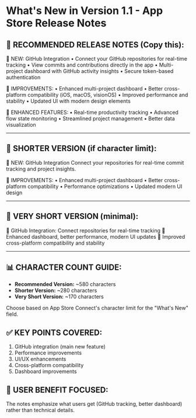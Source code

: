 # What's New in Version 1.1 - App Store Release Notes

## 🎯 RECOMMENDED RELEASE NOTES (Copy this):

🎉 NEW: GitHub Integration
• Connect your GitHub repositories for real-time tracking
• View commits and contributions directly in the app
• Multi-project dashboard with GitHub activity insights
• Secure token-based authentication

🔧 IMPROVEMENTS:
• Enhanced multi-project dashboard
• Better cross-platform compatibility (iOS, macOS, visionOS)
• Improved performance and stability
• Updated UI with modern design elements

🚀 ENHANCED FEATURES:
• Real-time productivity tracking
• Advanced flow state monitoring
• Streamlined project management
• Better data visualization

---

## 🎯 SHORTER VERSION (if character limit):

🎉 NEW: GitHub Integration
Connect your repositories for real-time commit tracking and project insights.

🔧 IMPROVEMENTS:
• Enhanced multi-project dashboard
• Better cross-platform compatibility
• Performance optimizations
• Updated modern UI design

---

## 🎯 VERY SHORT VERSION (minimal):

🎉 GitHub Integration: Connect repositories for real-time tracking
🔧 Enhanced dashboard, better performance, modern UI updates
🚀 Improved cross-platform compatibility and stability

---

## 📊 CHARACTER COUNT GUIDE:
- **Recommended Version:** ~580 characters
- **Shorter Version:** ~280 characters  
- **Very Short Version:** ~170 characters

Choose based on App Store Connect's character limit for the "What's New" field.

## ✅ KEY POINTS COVERED:
1. GitHub integration (main new feature)
2. Performance improvements
3. UI/UX enhancements
4. Cross-platform compatibility
5. Dashboard improvements

## 🎯 USER BENEFIT FOCUSED:
The notes emphasize what users get (GitHub tracking, better dashboard) rather than technical details.
